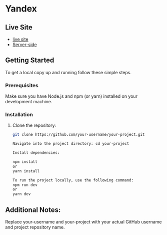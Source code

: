 # Yandex
## Live Site
- [live site](https://yandex-bice.vercel.app)
- [Server-side](https://github.com/Mdafsarx/yandex-server)

## Getting Started

To get a local copy up and running follow these simple steps.

### Prerequisites

Make sure you have Node.js and npm (or yarn) installed on your development machine.

### Installation

1. Clone the repository:
   ```sh
   git clone https://github.com/your-username/your-project.git
   
   Navigate into the project directory: cd your-project

   Install dependencies:
   
   npm install
   or
   yarn install

   To run the project locally, use the following command:
   npm run dev
   or
   yarn dev

##  Additional Notes:
Replace your-username and your-project with your actual GitHub username and project repository name.

